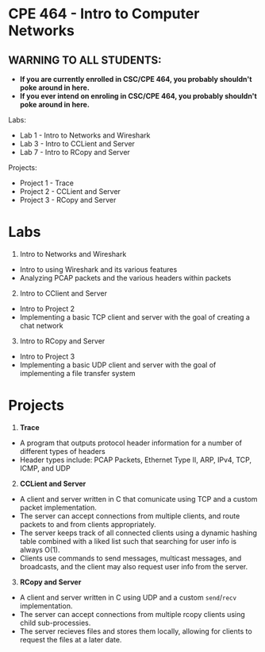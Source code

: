 # CPE 464 - Intro to Computer Networks

## WARNING TO ALL STUDENTS: 
* **If you are currently enrolled in CSC/CPE 464, you probably shouldn't poke around in here.**
* **If you ever intend on enroling in CSC/CPE 464, you probably shouldn't poke around in here.**

Labs: 
* Lab 1 - Intro to Networks and Wireshark
* Lab 3 - Intro to CCLient and Server 
* Lab 7 - Intro to RCopy and Server 

Projects: 
* Project 1 - Trace
* Project 2 - CCLient and Server
* Project 3 - RCopy and Server

# Labs
1. Intro to Networks and Wireshark
* Intro to using Wireshark and its various features
* Analyzing PCAP packets and the various headers within packets
2. Intro to CClient and Server
* Intro to Project 2
* Implementing a basic TCP client and server with the goal of creating a chat network
3. Intro to RCopy and Server
* Intro to Project 3
* Implementing a basic UDP client and server with the goal of implementing a file transfer system

# Projects

1. **Trace**
* A program that outputs protocol header information for a number of different types of headers
* Header types include: PCAP Packets, Ethernet Type II, ARP, IPv4, TCP, ICMP, and UDP

2. **CCLient and Server**
* A client and server written in C that comunicate using TCP and a custom packet implementation. 
* The server can accept connections from multiple clients, and route packets to and from clients appropriately. 
* The server keeps track of all connected clients using a dynamic hashing table combined with a liked list such that searching for user info is always O(1). 
* Clients use commands to send messages, multicast messages, and broadcasts, and the client may also request user info from the server.

3. **RCopy and Server**
* A client and server written in C using UDP and a custom `send`/`recv` implementation.
* The server can accept connections from multiple rcopy clients using child sub-processies.
* The server recieves files and stores them locally, allowing for clients to request the files at a later date. 
